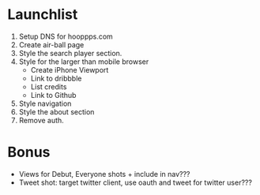 Launchlist
==========

1. Setup DNS for hooppps.com
2. Create air-ball page
3. Style the search player section.
4. Style for the larger than mobile browser
    - Create iPhone Viewport
    - Link to dribbble
    - List credits
    - Link to Github
5. Style navigation
6. Style the about section
7. Remove auth.

Bonus
=====
* Views for Debut, Everyone shots + include in nav???
* Tweet shot: target twitter client, use oauth and tweet for twitter user???